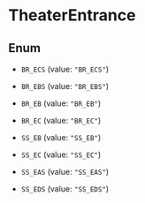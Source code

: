 

# TheaterEntrance

## Enum


* `BR_ECS` (value: `"BR_ECS"`)

* `BR_EBS` (value: `"BR_EBS"`)

* `BR_EB` (value: `"BR_EB"`)

* `BR_EC` (value: `"BR_EC"`)

* `SS_EB` (value: `"SS_EB"`)

* `SS_EC` (value: `"SS_EC"`)

* `SS_EAS` (value: `"SS_EAS"`)

* `SS_EDS` (value: `"SS_EDS"`)



